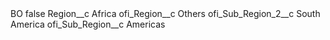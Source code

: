 <?xml version="1.0" encoding="UTF-8"?>
<CustomMetadata xmlns="http://soap.sforce.com/2006/04/metadata" xmlns:xsi="http://www.w3.org/2001/XMLSchema-instance" xmlns:xsd="http://www.w3.org/2001/XMLSchema">
    <label>BO</label>
    <protected>false</protected>
    <values>
        <field>Region__c</field>
        <value xsi:type="xsd:string">Africa</value>
    </values>
    <values>
        <field>ofi_Region__c</field>
        <value xsi:type="xsd:string">Others</value>
    </values>
    <values>
        <field>ofi_Sub_Region_2__c</field>
        <value xsi:type="xsd:string">South America</value>
    </values>
    <values>
        <field>ofi_Sub_Region__c</field>
        <value xsi:type="xsd:string">Americas</value>
    </values>
</CustomMetadata>
